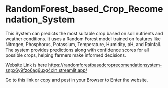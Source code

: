 # RandomForest_based_Crop_Recomendation_System
This System can predicts the most suitable crop based on soil nutrients and weather conditions. It uses a Random Forest model trained on features like Nitrogen, Phosphorus, Potassium, Temperature, Humidity, pH, and Rainfall. The system provides predictions along with confidence scores for all possible crops, helping farmers make informed decisions.

Website Link is here 
https://randomforestbasedcroprecomendationsystem-snpx6y9fzo6ag6uxg4cln.streamlit.app/

Go to this link or copy and pest in your Browser to Enter the website.
